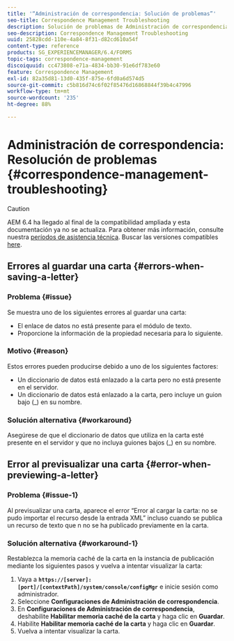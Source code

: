 ```yaml
---
title: '“Administración de correspondencia: Solución de problemas”'
seo-title: Correspondence Management Troubleshooting
description: Solución de problemas de Administración de correspondencia
seo-description: Correspondence Management Troubleshooting
uuid: 25828cdd-110e-4a84-8f31-d82cd610a54f
content-type: reference
products: SG_EXPERIENCEMANAGER/6.4/FORMS
topic-tags: correspondence-management
discoiquuid: cc473808-e71a-4834-bb30-91e6df783e60
feature: Correspondence Management
exl-id: 82a35d81-13d0-435f-875e-6fd0a6d574d5
source-git-commit: c5b816d74c6f02f85476d16868844f39b4c47996
workflow-type: tm+mt
source-wordcount: '235'
ht-degree: 88%

---
```


# Administración de correspondencia: Resolución de problemas {#correspondence-management-troubleshooting}

>[!CAUTION]
>
>AEM 6.4 ha llegado al final de la compatibilidad ampliada y esta documentación ya no se actualiza. Para obtener más información, consulte nuestra [períodos de asistencia técnica](https://helpx.adobe.com/es/support/programs/eol-matrix.html). Buscar las versiones compatibles [here](https://experienceleague.adobe.com/docs/).

## Errores al guardar una carta {#errors-when-saving-a-letter}

### Problema {#issue}

Se muestra uno de los siguientes errores al guardar una carta:

* El enlace de datos no está presente para el módulo de texto.
* Proporcione la información de la propiedad necesaria para lo siguiente.

### Motivo {#reason}

Estos errores pueden producirse debido a uno de los siguientes factores:

* Un diccionario de datos está enlazado a la carta pero no está presente en el servidor.
* Un diccionario de datos está enlazado a la carta, pero incluye un guion bajo (_) en su nombre.

### Solución alternativa {#workaround}

Asegúrese de que el diccionario de datos que utiliza en la carta esté presente en el servidor y que no incluya guiones bajos (_) en su nombre.

## Error al previsualizar una carta {#error-when-previewing-a-letter}

### Problema {#issue-1}

Al previsualizar una carta, aparece el error “Error al cargar la carta: no se pudo importar el recurso desde la entrada XML” incluso cuando se publica un recurso de texto que n no se ha publicado previamente en la carta.

### Solución alternativa {#workaround-1}

Restablezca la memoria caché de la carta en la instancia de publicación mediante los siguientes pasos y vuelva a intentar visualizar la carta:

1. Vaya a **`https://[server]:[port]/[contextPath]/system/console/configMgr`** e inicie sesión como administrador.
1. Seleccione **Configuraciones de Administración de correspondencia**.
1. En **Configuraciones de Administración de correspondencia**, deshabilite **Habilitar memoria caché de la carta** y haga clic en **Guardar**.
1. Habilite **Habilitar memoria caché de la carta** y haga clic en **Guardar**.
1. Vuelva a intentar visualizar la carta.
